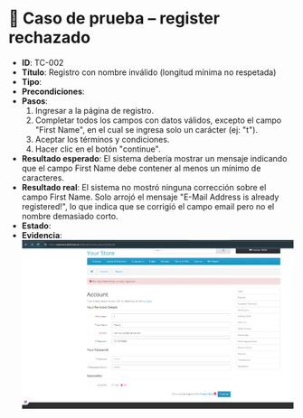 # 🧪 Caso de prueba – register rechazado

- **ID**: TC-002
- **Título**: Registro con nombre inválido (longitud mínima no respetada)
- **Tipo**: 
- **Precondiciones**:
- **Pasos**:
  1. Ingresar a la página de registro.
  2. Completar todos los campos con datos válidos, excepto el campo "First Name", en el cual se ingresa solo un carácter (ej: "t").
  3. Aceptar los términos y condiciones.
  4. Hacer clic en el botón "continue".
- **Resultado esperado**: El sistema debería mostrar un mensaje indicando que el campo First Name debe contener al menos un mínimo de caracteres.
- **Resultado real**: El sistema no mostró ninguna corrección sobre el campo First Name. Solo arrojó el mensaje "E-Mail Address is already registered!", lo que indica que se corrigió el campo email pero no el nombre demasiado corto.
- **Estado**: 
- **Evidencia**: ![captura](../evidencias/captura-bug-usuario-incorrecto.png)